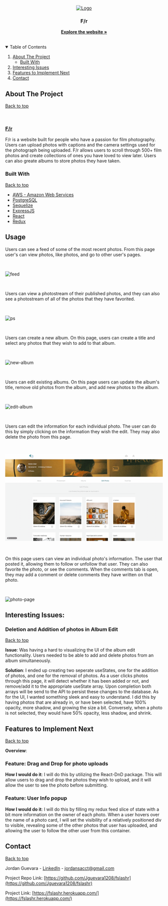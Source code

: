 <br />
<p align="center">
  <a href="https://fslashr.herokuapp.com/">
    <img src="https://cdn.discordapp.com/attachments/908759674076168263/909876870349221908/navbar-logo.png" alt="Logo" width="150" height="150">
  </a>

  <h3 align="center">F/r</h3>

  <p align="center">
    <a href="https://fslashr.herokuapp.com/" target="_blank"><strong>Explore the website »</strong></a>
    <br />
    <br />
  </p>
</p>



<!-- TABLE OF CONTENTS -->
<details open="open">
  <summary id="table-of-contents">Table of Contents</summary>
  <ol>
    <li>
      <a href="#about-the-project">About The Project</a>
      <ul>
        <li><a href="#built-with">Built With</a></li>
      </ul>
    </li>
    <!-- <li><a href="#usage">Usage</a></li> -->
    <li>
      <a href="#interesting-issues">Interesting Issues</a>
    </li>
    <li>
      <a href="#features-to-implement-next">Features to Implement Next</a>
    <li><a href="#contact">Contact</a></li>
    </li>
  </ol>
</details>



<!-- ABOUT THE PROJECT -->
## About The Project 
[Back to top](#table-of-contents)

<br>

### [F/r](https://notrobinhood.herokuapp.com/)

F/r is a website built for people who have a passion for film photography. Users can upload photos with captions and the camera settings used for the photograph being uploaded. F/r allows users to scroll through 500+ film photos and create collections of ones you have loved to view later. Users can also greate albums to store photos they have taken.

### Built With 
[Back to top](#table-of-contents)
* [AWS - Amazon Web Services](https://aws.amazon.com/)
* [PostgreSQL](https://www.postgresql.org/docs/)
* [Sequelize](https://sequelize.org/)
* [ExpressJS](https://expressjs.com/)
* [React](https://reactjs.org/)
* [Redux](https://redux.js.org/)

## Usage
Users can see a feed of some of the most recent photos. From this page user's can view photos, like photos, and go to other user's pages.

<br>

![feed](./gifs/feed.gif)

<br>

Users can view a photostream of their published photos, and they can also see a photostream of all of the photos that they have favorited.

<br>

![ps](./gifs/ps.gif)

<br>

Users can create a new album. On this page, users can create a title and select any photos that they wish to add to that album.

<br>

![new-album](./gifs/new-album.gif)

<br>

Users can edit existing albums. On this page users can update the album's title, remove old photos from the album, and add new photos to the album.

<br>

![edit-album](./gifs/edit-album.gif)

<br>

Users can edit the information for each individual photo. The user can do this by simply clicking on the information they wish the edit. They may also delete the photo from this page.

<br>

![edit-photo](./gifs/edit-photo.gif)

<br>

On this page users can view an individual photo's information. The user that posted it, allowing them to follow or unfollow that user. They can also favorite the photo, or see the comments. When the comments tab is open, they may add a comment or delete comments they have written on that photo.

<br>

![photo-page](./gifs/photo-page.gif)

## Interesting Issues:
### Deletion and Addition of photos in Album Edit
[Back to top](#table-of-contents) 

<b>Issue</b>: Was having a hard to visualizing the UI of the album edit functionality. Users needed to be able to add and delete photos from an album simultaneously.

<b>Solution</b>: I ended up creating two seperate useStates, one for the addition of photos, and one for the removal of photos. As a user clicks photos through this page, it will detect whether it has been added or not, and remove/add it to the appropriate useState array. Upon completion both arrays will be send to the API to persist these changes to the database. As for the UI, I wanted something sleek and easy to understand. I did this by having photos that are already in, or have been selected, have 100% opacity, more shadow, and growing the size a bit. Conversely, when a photo is not selected, they would have 50% opacity, less shadow, and shrink.


## Features to Implement Next
[Back to top](#table-of-contents)

<b>Overview</b>:

### <b>Feature</b>: Drag and Drop for photo uploads
<b>How I would do it</b>: I will do this by utilizing the React-DnD package. This will allow users to drag and drop the photos they wish to upload, and it will allow the user to see the photo before submitting.

### <b>Feature</b>: User Info popup
<b>How I would do it</b>: I will do this by filling my redux feed slice of state with a bit more information on the owner of each photo. When a user hovers over the name of a photo card, I will set the visibility of a relatively positioned div to visible, revealing some of the other photos that user has uploaded, and allowing the user to follow the other user from this container.


<!-- CONTACT -->
## Contact
[Back to top](#table-of-contents)

Jordan Guevara - [LinkedIn](https://www.linkedin.com/in/jordan-guevara-a9370521a/) - jordansacct@gmail.com

Project Repo Link: [https://github.com/Jguevara1208/fslashr](https://github.com/Jguevara1208/fslashr)

Project Link: [https://fslashr.herokuapp.com/](https://fslashr.herokuapp.com/)


